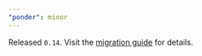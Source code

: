```yaml
---
"ponder": minor
---
```


Released `0.14`. Visit the [migration guide](https://ponder.sh/docs/migration-guide#014) for details.
